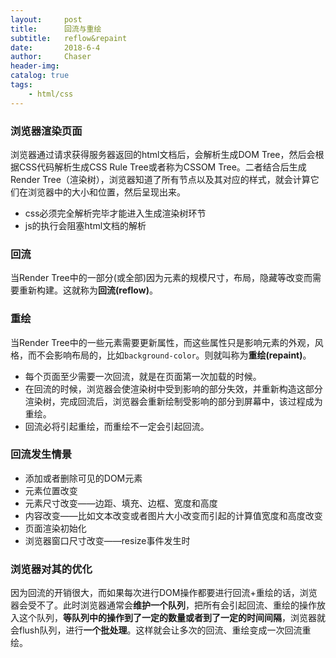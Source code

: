 ```yaml
---
layout:     post
title:      回流与重绘
subtitle:   reflow&repaint
date:       2018-6-4 
author:     Chaser
header-img: 
catalog: true
tags:
    - html/css
---
```


### 浏览器渲染页面  

浏览器通过请求获得服务器返回的html文档后，会解析生成DOM Tree，然后会根据CSS代码解析生成CSS Rule Tree或者称为CSSOM Tree。二者结合后生成Render Tree（渲染树），浏览器知道了所有节点以及其对应的样式，就会计算它们在浏览器中的大小和位置，然后呈现出来。

- css必须完全解析完毕才能进入生成渲染树环节
- js的执行会阻塞html文档的解析

### 回流
当Render Tree中的一部分(或全部)因为元素的规模尺寸，布局，隐藏等改变而需要重新构建。这就称为**回流(reflow)**。

### 重绘
当Render Tree中的一些元素需要更新属性，而这些属性只是影响元素的外观，风格，而不会影响布局的，比如`background-color`。则就叫称为**重绘(repaint)**。
- 每个页面至少需要一次回流，就是在页面第一次加载的时候。
- 在回流的时候，浏览器会使渲染树中受到影响的部分失效，并重新构造这部分渲染树，完成回流后，浏览器会重新绘制受影响的部分到屏幕中，该过程成为重绘。
- 回流必将引起重绘，而重绘不一定会引起回流。


### 回流发生情景
- 添加或者删除可见的DOM元素
- 元素位置改变
- 元素尺寸改变——边距、填充、边框、宽度和高度
- 内容改变——比如文本改变或者图片大小改变而引起的计算值宽度和高度改变
- 页面渲染初始化
- 浏览器窗口尺寸改变——resize事件发生时

### 浏览器对其的优化
因为回流的开销很大，而如果每次进行DOM操作都要进行回流+重绘的话，浏览器会受不了。此时浏览器通常会**维护一个队列**，把所有会引起回流、重绘的操作放入这个队列，**等队列中的操作到了一定的数量或者到了一定的时间间隔**，浏览器就会flush队列，进行**一个批处理**。这样就会让多次的回流、重绘变成一次回流重绘。
